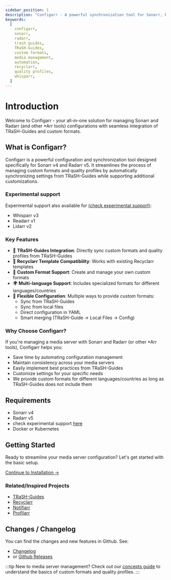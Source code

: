 ```yaml
---
sidebar_position: 1
description: "Configarr - A powerful synchronization tool for Sonarr, Radarr and other *Arr tools that helps manage custom formats and quality profiles using TRaSH-Guides and custom configurations"
keywords:
  [
    configarr,
    sonarr,
    radarr,
    trash guides,
    TRaSH-Guides,
    custom formats,
    media management,
    automation,
    recyclarr,
    quality profiles,
    whisparr,
  ]
---
```


# Introduction

Welcome to Configarr - your all-in-one solution for managing Sonarr and Radarr (and other \*Arr tools) configurations with seamless integration of TRaSH-Guides and custom formats.

## What is Configarr?

Configarr is a powerful configuration and synchronization tool designed specifically for Sonarr v4 and Radarr v5. It streamlines the process of managing custom formats and quality profiles by automatically synchronizing settings from TRaSH-Guides while supporting additional customizations.

### Experimental support

Experimental support also available for [(check experimental support)](./configuration/experimental-support):

- Whisparr v3
- Readarr v1
- Lidarr v2

### Key Features

- 🔄 **TRaSH-Guides Integration**: Directly sync custom formats and quality profiles from TRaSH-Guides
- 🔗 **Recyclarr Template Compatibility**: Works with existing Recyclarr templates
- 🎯 **Custom Format Support**: Create and manage your own custom formats
- 🌍 **Multi-language Support**: Includes specialized formats for different languages/countries
- 🔧 **Flexible Configuration**: Multiple ways to provide custom formats:
  - Sync from TRaSH-Guides
  - Sync from local files
  - Direct configuration in YAML
  - Smart merging (TRaSH-Guide → Local Files → Config)

### Why Choose Configarr?

If you're managing a media server with Sonarr and Radarr (or other \*Arr tools), Configarr helps you:

- Save time by automating configuration management
- Maintain consistency across your media servers
- Easily implement best practices from TRaSH-Guides
- Customize settings for your specific needs
- We provide custom formats for different languages/countries as long as TRaSH-Guides does not include them

## Requirements

- Sonarr v4
- Radarr v5
- check experimental support [here](./configuration/experimental-support)
- Docker or Kubernetes

## Getting Started

Ready to streamline your media server configuration? Let's get started with the basic setup.

[Continue to Installation →](./category/installation)

### Related/Inspired Projects

- [TRaSH-Guides](https://trash-guides.info/)
- [Recyclarr](https://github.com/recyclarr/recyclarr)
- [Notifiarr](https://notifiarr.com/)
- [Profilarr](https://github.com/Dictionarry-Hub/profilarr)

## Changes / Changelog

You can find the changes and new features in Github. See:

- [Changelog](https://github.com/raydak-labs/configarr/blob/main/CHANGELOG.md)
- or [Github Releases](https://github.com/raydak-labs/configarr/releases)

:::tip
New to media server management? Check out our [concepts guide](./concepts.md) to understand the basics of custom formats and quality profiles.
:::
